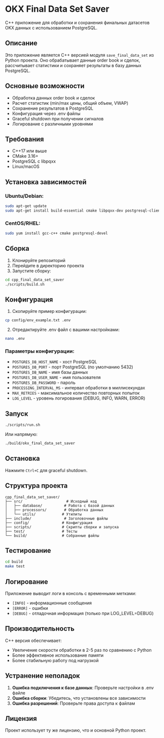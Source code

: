 # OKX Final Data Set Saver

C++ приложение для обработки и сохранения финальных датасетов OKX данных с использованием PostgreSQL.

## Описание

Это приложение является C++ версией модуля `save_final_data_set` из Python проекта. Оно обрабатывает данные order book и сделок, рассчитывает статистики и сохраняет результаты в базу данных PostgreSQL.

## Основные возможности

- Обработка данных order book и сделок
- Расчет статистик (min/max цены, общий объем, VWAP)
- Сохранение результатов в PostgreSQL
- Конфигурация через .env файлы
- Graceful shutdown при получении сигналов
- Логирование с различными уровнями

## Требования

- C++17 или выше
- CMake 3.16+
- PostgreSQL с libpqxx
- Linux/macOS

## Установка зависимостей

### Ubuntu/Debian:
```bash
sudo apt-get update
sudo apt-get install build-essential cmake libpqxx-dev postgresql-client
```

### CentOS/RHEL:
```bash
sudo yum install gcc-c++ cmake postgresql-devel
```

## Сборка

1. Клонируйте репозиторий
2. Перейдите в директорию проекта
3. Запустите сборку:

```bash
cd cpp_final_data_set_saver
./scripts/build.sh
```

## Конфигурация

1. Скопируйте пример конфигурации:
```bash
cp config/env_example.txt .env
```

2. Отредактируйте .env файл с вашими настройками:
```bash
nano .env
```

### Параметры конфигурации:

- `POSTGRES_DB_HOST_NAME` - хост PostgreSQL
- `POSTGRES_DB_PORT` - порт PostgreSQL (по умолчанию 5432)
- `POSTGRES_DB_NAME` - имя базы данных
- `POSTGRES_DB_USER_NAME` - имя пользователя
- `POSTGRES_DB_PASSWORD` - пароль
- `PROCESSING_INTERVAL_MS` - интервал обработки в миллисекундах
- `MAX_RETRIES` - максимальное количество повторных попыток
- `LOG_LEVEL` - уровень логирования (DEBUG, INFO, WARN, ERROR)

## Запуск

```bash
./scripts/run.sh
```

Или напрямую:
```bash
./build/okx_final_data_set_saver
```

## Остановка

Нажмите `Ctrl+C` для graceful shutdown.

## Структура проекта

```
cpp_final_data_set_saver/
├── src/                    # Исходный код
│   ├── database/          # Работа с базой данных
│   ├── processors/        # Обработка данных
│   └── utils/            # Утилиты
├── include/               # Заголовочные файлы
├── config/               # Конфигурация
├── scripts/              # Скрипты сборки и запуска
├── test/                 # Тесты
└── build/                # Собранные файлы
```

## Тестирование

```bash
cd build
make test
```

## Логирование

Приложение выводит логи в консоль с временными метками:
- `[INFO]` - информационные сообщения
- `[ERROR]` - ошибки
- `[DEBUG]` - отладочная информация (только при LOG_LEVEL=DEBUG)

## Производительность

C++ версия обеспечивает:
- Увеличение скорости обработки в 2-5 раз по сравнению с Python
- Более эффективное использование памяти
- Более стабильную работу под нагрузкой

## Устранение неполадок

1. **Ошибка подключения к базе данных**: Проверьте настройки в .env файле
2. **Ошибка сборки**: Убедитесь, что установлены все зависимости
3. **Ошибка разрешений**: Проверьте права доступа к файлам

## Лицензия

Проект использует ту же лицензию, что и основной Python проект.
